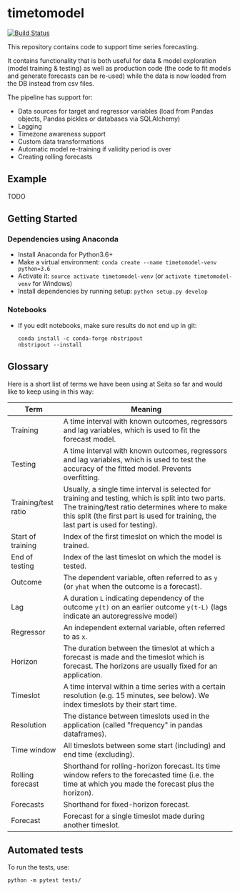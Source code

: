 # timetomodel

[![Build Status](https://travis-ci.com/SeitaBV/timetomodel.svg?branch=master)](https://travis-ci.com/SeitaBV/timetomodel)

This repository contains code to support time series forecasting.

It contains functionality that is both useful for data & model exploration
(model training & testing) as well as production code (the code to fit models
and generate forecasts can be re-used)
while the data is now loaded from the DB instead from csv files.

The pipeline has support for:

* Data sources for target and regressor variables (load from Pandas objects, Pandas pickles or databases via SQLAlchemy)
* Lagging
* Timezone awareness support
* Custom data transformations
* Automatic model re-training if validity period is over
* Creating rolling forecasts


## Example

TODO


## Getting Started

### Dependencies using Anaconda

* Install Anaconda for Python3.6+
* Make a virtual environment: `conda create --name timetomodel-venv python=3.6`
* Activate it: `source activate timetomodel-venv` (or `activate timetomodel-venv` for Windows)
* Install dependencies by running setup: `python setup.py develop`

### Notebooks

* If you edit notebooks, make sure results do not end up in git:

      conda install -c conda-forge nbstripout
      nbstripout --install


## Glossary

Here is a short list of terms we have been using at Seita so far and would like to keep using in this way:

Term                | Meaning
---                 | ---
Training            | A time interval with known outcomes, regressors and lag variables, which is used to fit the forecast model.
Testing             | A time interval with known outcomes, regressors and lag variables, which is used to test the accuracy of the fitted model. Prevents overfitting.
Training/test ratio | Usually, a single time interval is selected for training and testing, which is split into two parts. The training/test ratio determines where to make this split (the first part is used for training, the last part is used for testing).
Start of training   | Index of the first timeslot on which the model is trained.
End of testing      | Index of the last timeslot on which the model is tested.
Outcome             | The dependent variable, often referred to as `y` (or `yhat` when the outcome is a forecast).
Lag                 | A duration `L` indicating dependency of the outcome `y(t)` on an earlier outcome `y(t-L)` (lags indicate an autoregressive model)
Regressor           | An independent external variable, often referred to as `x`.
Horizon				| The duration between the timeslot at which a forecast is made and the timeslot which is forecast. The horizons are usually fixed for an application. 
Timeslot			| A time interval within a time series with a certain resolution (e.g. 15 minutes, see below). We index timeslots by their start time.
Resolution			| The distance between timeslots used in the application (called "frequency" in pandas dataframes).
Time window			| All timeslots between some start (including) and end time (excluding).
Rolling forecast	| Shorthand for rolling-horizon forecast. Its time window refers to the forecasted time (i.e. the time at which you made the forecast plus the horizon). 
Forecasts			| Shorthand for fixed-horizon forecast.  
Forecast			| Forecast for a single timeslot made during another timeslot.

## Automated tests

To run the tests, use:

    python -m pytest tests/
